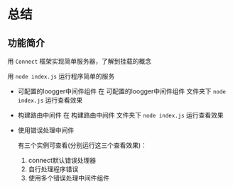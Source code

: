 # 总结

## 功能简介

用 `Connect` 框架实现简单服务器，了解到挂载的概念

用 `node index.js` 运行程序简单的服务

- 可配置的loogger中间件组件
  在 可配置的loogger中间件组件 文件夹下 `node index.js` 运行查看效果

- 构建路由中间件
  在 构建路由中间件 文件夹下 `node index.js` 运行查看效果

- 使用错误处理中间件

  有三个实例可查看(分别运行这三个查看效果)：
  1. connect默认错误处理器
  2. 自行处理程序错误
  3. 使用多个错误处理中间件组件